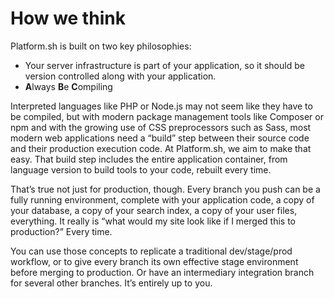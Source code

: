 # How we think

Platform.sh is built on two key philosophies:

* Your server infrastructure is part of your application, so it should be version controlled along with your application.
* **A**lways **B**e **C**ompiling

Interpreted languages like PHP or Node.js may not seem like they have to be compiled, but with modern package management tools like Composer or npm and with the growing use of CSS preprocessors such as Sass, most modern web applications need a “build” step between their source code and their production execution code.  At Platform.sh, we aim to make that easy.  That build step includes the entire application container, from language version to build tools to your code, rebuilt every time.

That’s true not just for production, though. Every branch you push can be a fully running environment, complete with your application code, a copy of your database, a copy of your search index, a copy of your user files, everything.  It really is “what would my site look like if I merged this to production?”  Every time.

You can use those concepts to replicate a traditional dev/stage/prod workflow, or to give every branch its own effective stage environment before merging to production.  Or have an intermediary integration branch for several other branches.  It’s entirely up to you.
